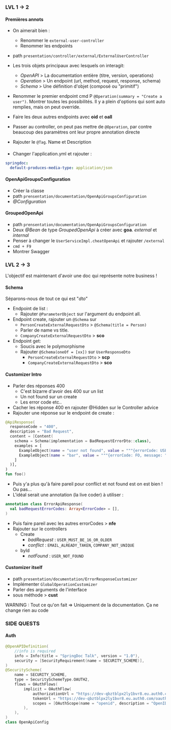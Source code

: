 
### LVL 1 -> 2

#### Premières annots
- On aimerait bien : 
  - Renommer le `external-user-controller`
  - Renommer les endpoints
- path `presentation/controller/external/ExternalUserController`
- Les trois objets principaux avec lesquels on interagit:
  - _OpenAPI_ > La documentation entière (titre, version, operations)
  - _Operation_ > Un endpoint (url, method, request, response, schema)
  - _Schema_ > Une définition d'objet (composé ou "primitif")
- Renommer le premier endpoint cmd P `@Operation(summary = "Create a user")`. Montrer toutes les possibilités. Il y a plein d'options qui sont auto remplies, mais on peut override.
- Faire les deux autres endpoints avec **oid** et **oall**

- Passer au controller, on peut pas mettre de `@Operation`, par contre beaucoup des paramètres ont leur propre annotation directe
- Rajouter le `@Tag`. Name et Description

####
- Changer l'application.yml et rajouter :
```yml
springdoc:
  default-produces-media-type: application/json
```

#### OpenApiGroupsConfiguration
- Créer la classe
- path `prensentation/documentation/OpenApiGroupsConfiguration`
- _@Configuration_

#### GroupedOpenApi
- path `prensentation/documentation/OpenApiGroupsConfiguration`
- Deux _@Bean_ de type _GroupedOpenApi_ à créer avec **goa**. _external_ et _internal_
- Penser à changer le `UserServiceImpl.cheatOpenApi` et rajouter `/external`
- `cmd + F9`
- Montrer Swagger

### LVL 2 -> 3

L'objectif est maintenant d'avoir une doc qui représente notre business !

#### Schema 
Séparons-nous de tout ce qui est "_dto_"
- Endpoint de list : 
  - Rajouter `@ParameterObject` sur l'argument du endpoint all.
- Endpoint create, rajouter un `@Schema` sur 
  - `PersonCreateExternalRequestDto` > `@Schema(title = Person)`
  - Parler de name vs title.
  - `CompanyCreateExternalRequestDto` > **sco**
- Endpoint get: 
  - Soucis avec le polymorphisme
  - Rajouter `@Schema(oneOf = [xx])` sur `UserResponseDto`
    - `PersonCreateExternalRequestDto` > **scp**
    - `CompanyCreateExternalRequestDto` > **sco**


#### Customizer Intro
- Parler des réponses 400
  - C'est bizarre d'avoir des 400 sur un list
  - Un not found sur un create
  - Les error code etc..
- Cacher les réponse 400 en rajouter @Hidden sur le Controller advice
- Rajouter une réponse sur le endpoint de create :
```kotlin
@ApiResponse(
  responseCode = "400",
  description = "Bad Request",
  content = [Content(
    schema = Schema(implementation = BadRequestErrorDto::class),
    examples = [
      ExampleObject(name = "user not found", value = """{errorCode: USER_MUST_BE16, message: "User must be 16 years old"}"""),
      ExampleObject(name = "bar", value = """{errorCode: FO, message: "User must be 16 years old"}"""),
    ]
  )],
)
fun foo()
  ```
- Puis y'a plus qu'à faire pareil pour conflict et not found est on est bien ! Ou pas...
- L'idéal serait une annotation (la live coder) à utiliser : 
```kotlin
annotation class ErrorApiResponse(
  val badRequestErrorCodes: Array<ErrorCode> = [],
)
```
- Puis faire pareil avec les autres errorCodes > **nfe**
- Rajouter sur le controllers 
  - Create
    - _badRequest_ : `USER_MUST_BE_16_OR_OLDER`
    - _conflict_ : `EMAIL_ALREADY_TAKEN`, `COMPANY_NOT_UNIQUE`
  - byId
    - _notFound_ : `USER_NOT_FOUND`

#### Customizer itself
- path `presentation/documentation/ErrorResponseCustomizer`
- Implémenter `GlobalOperationCustomizer`
- Parler des arguments de l'interface
- sous méthode > **cust**

WARNING : Tout ce qu'on fait => Uniquement de la documentation. Ça ne change rien au code


### SIDE QUESTS 

#### Auth 
```kotlin
@OpenAPIDefinition(
    //info is required
    info = Info(title = "SpringDoc Talk", version = "1.0"),
    security = [SecurityRequirement(name = SECURITY_SCHEME)],
)
@SecurityScheme(
    name = SECURITY_SCHEME,
    type = SecuritySchemeType.OAUTH2,
    flows = OAuthFlows(
        implicit = OAuthFlow(
            authorizationUrl = "https://dev-qbztblpx2ly1bvr8.eu.auth0.com/oauth/authorize",
            tokenUrl = "https://dev-qbztblpx2ly1bvr8.eu.auth0.com/oauth/token",
            scopes = [OAuthScope(name = "openid", description = "OpenID")]
        ),
    ),
)
class OpenApiConfig
```
